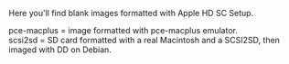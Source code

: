 Here you'll find blank images formatted with Apple HD SC Setup.

pce-macplus = image formatted with pce-macplus emulator.  
scsi2sd = SD card formatted with a real Macintosh and a SCSI2SD, then imaged with DD on Debian.
